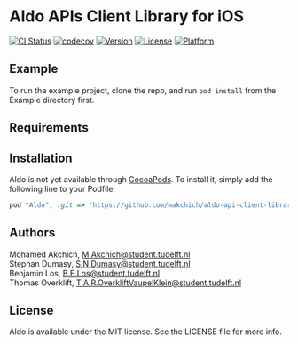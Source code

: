 # Aldo APIs Client Library for iOS

[![CI Status](http://img.shields.io/travis/makchich/aldo-api-client-library-ios.svg?style=flat)](https://travis-ci.org/makchich/aldo-api-client-library-ios)
[![codecov](https://codecov.io/gh/makchich/aldo-api-client-library-ios/branch/master/graph/badge.svg)](https://codecov.io/gh/makchich/aldo-api-client-library-ios)
[![Version](https://img.shields.io/cocoapods/v/Aldo.svg?style=flat)](http://cocoapods.org/pods/Aldo)
[![License](https://img.shields.io/cocoapods/l/Aldo.svg?style=flat)](http://cocoapods.org/pods/Aldo)
[![Platform](https://img.shields.io/cocoapods/p/Aldo.svg?style=flat)](http://cocoapods.org/pods/Aldo)

## Example

To run the example project, clone the repo, and run `pod install` from the Example directory first.

## Requirements

## Installation

Aldo is not yet available through [CocoaPods](http://cocoapods.org). To install
it, simply add the following line to your Podfile:

```ruby
pod "Aldo", :git => "https://github.com/makchich/aldo-api-client-library-ios"
```

## Authors

Mohamed Akchich, M.Akchich@student.tudelft.nl  
Stephan Dumasy, S.N.Dumasy@student.tudelft.nl  
Benjamin Los, B.E.Los@student.tudelft.nl  
Thomas Overklift, T.A.R.OverkliftVaupelKlein@student.tudelft.nl

## License

Aldo is available under the MIT license. See the LICENSE file for more info.

